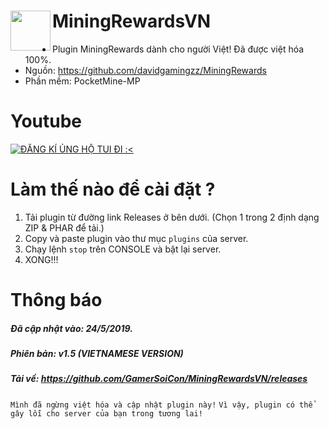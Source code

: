 <h1>MiningRewardsVN<img src="https://github.com/davidgamingzz/MiningRewards/blob/master/icon.png" height="64" width="64" align="left"></img></h1>

+ Plugin MiningRewards dành cho người Việt! Đã được việt hóa 100%.
+ Nguồn: https://github.com/davidgamingzz/MiningRewards
+ Phần mềm: PocketMine-MP

# Youtube
[![ĐĂNG KÍ ỦNG HỘ TUI ĐI :<](https://img.youtube.com/vi/13gzJxgRYE8/0.jpg)](https://youtu.be/13gzJxgRYE8 "ĐĂNG KÍ ỦNG HỘ TUI ĐI :<")

# Làm thế nào để cài đặt ?
1. Tải plugin từ đường link Releases ở bên dưới. (Chọn 1 trong 2 định dạng ZIP & PHAR để tải.)
2. Copy và paste plugin vào thư mục ```plugins``` của server.
3. Chạy lệnh ```stop``` trên CONSOLE và bật lại server.
4. XONG!!!

# Thông báo
##### Đã cập nhật vào: 24/5/2019.
##### Phiên bản: v1.5 (VIETNAMESE VERSION)
##### Tải về: https://github.com/GamerSoiCon/MiningRewardsVN/releases
```Mình đã ngừng việt hóa và cập nhật plugin này!```
```Vì vậy, plugin có thể gây lỗi cho server của bạn trong tương lai!```
